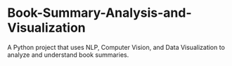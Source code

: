 # Book-Summary-Analysis-and-Visualization
A Python project that uses NLP, Computer Vision, and Data Visualization to analyze and understand book summaries.
